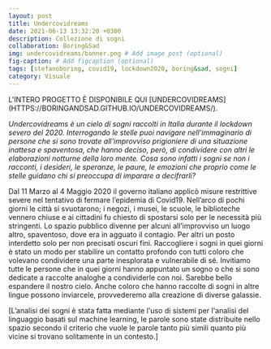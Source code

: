 ```yaml
---
layout: post
title: Undercovidreams
date: 2021-06-13 13:32:20 +0300
description: Collezione di sogni
collaboration: Boring&Sad
img: undercovidreams/banner.png # Add image post (optional)
fig-caption: # Add figcaption (optional)
tags: [stefanoboring, covid19, lockdown2020, boring&sad, sogni]
category: Visuale
---
```


<span style="text-transform: uppercase">
L'intero progetto è disponibile qui [Undercovidreams](https://boringandsad.github.io/undercovidreams/).
</span>





_Undercovidreams è un cielo di sogni raccolti in Italia durante  il lockdown severo del  2020.
Interrogando le stelle puoi navigare nell'immaginario di persone che si sono trovate all'improvviso prigioniere di una situazione inattesa e spaventosa, che hanno deciso, però, di condividere con altri le elaborazioni notturne della loro mente. Cosa sono infatti  i sogni se non i racconti, i desideri, le speranze, le paure, le emozioni che proprio come le stelle guidano chi si preoccupa di imparare a decifrarli?_


Dal 11 Marzo al 4 Maggio 2020 il governo italiano applicò misure restrittive severe nel tentativo di fermare l’epidemia di Covid19.
Nell’arco di pochi giorni le città si svuotarono; i negozi, i  musei, le scuole, le biblioteche vennero chiuse e ai cittadini fu chiesto di spostarsi solo per le necessità più stringenti. Lo spazio pubblico divenne per alcuni all’improvviso un luogo altro, spaventoso, dove era in agguato il contagio. Per altri un posto interdetto solo per non precisati oscuri fini.
Raccogliere i sogni in quei giorni è stato un modo per stabilire un contatto profondo con  tutti coloro che volevano condividere una parte inesplorata e vulnerabile di sé.
Invitiamo tutte le persone che in quei giorni hanno appuntato un sogno o che si sono dedicate a raccolte analoghe a condividerle con noi. Sarebbe bello espandere il nostro cielo. Anche coloro che hanno raccolte di sogni in altre lingue possono inviarcele, provvederemo alla creazione di diverse galassie.


[L’analisi dei sogni è stata fatta mediante l'uso di sistemi per l'analisi del linguaggio basati sul machine learning, le parole  sono state distribuite nello spazio secondo il criterio che vuole le parole tanto più simili quanto più vicine si trovano solitamente in un contesto.]
